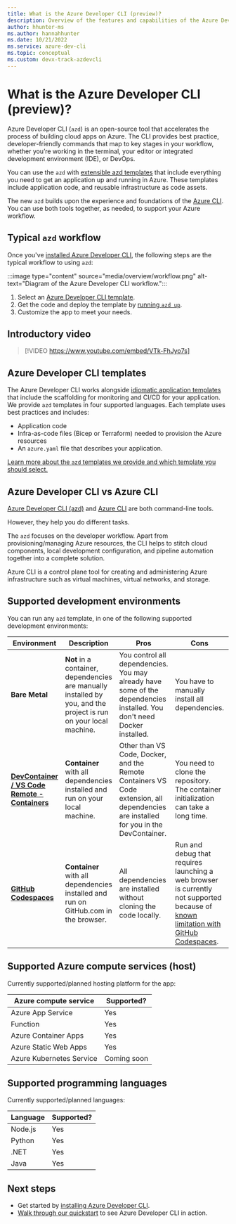 ```yaml
---
title: What is the Azure Developer CLI (preview)?
description: Overview of the features and capabilities of the Azure Developer CLI that helps developers be more productive when building and deploying apps to Azure.
author: hhunter-ms
ms.author: hannahhunter
ms.date: 10/21/2022
ms.service: azure-dev-cli
ms.topic: conceptual
ms.custom: devx-track-azdevcli
---
```


# What is the Azure Developer CLI (preview)?

Azure Developer CLI (`azd`) is an open-source tool that accelerates the process of building cloud apps on Azure. The CLI provides best practice, developer-friendly commands that map to key stages in your workflow, whether you’re working in the terminal, your editor or integrated development environment (IDE), or DevOps.

You can use the `azd` with [extensible azd templates](#azure-developer-cli-templates) that include everything you need to get an application up and running in Azure. These templates include application code, and reusable infrastructure as code assets.

The new `azd` builds upon the experience and foundations of the [Azure CLI](#azure-developer-cli-vs-azure-cli). You can use both tools together, as needed, to support your Azure workflow.

## Typical `azd` workflow

Once you've [installed Azure Developer CLI](./install-azd.md), the following steps are the typical workflow to using `azd`:

:::image type="content" source="media/overview/workflow.png" alt-text="Diagram of the Azure Developer CLI workflow.":::

1. Select an [Azure Developer CLI template](./azd-templates.md#choose-a-template).
1. Get the code and deploy the template by [running `azd up`](./get-started.md).
1. Customize the app to meet your needs.

## Introductory video

> [!VIDEO https://www.youtube.com/embed/VTk-FhJyo7s]

## Azure Developer CLI templates

The Azure Developer CLI works alongside [idiomatic application templates](./azd-templates.md) that include the scaffolding for monitoring and CI/CD for your application. We provide `azd` templates in four supported languages. Each template uses best practices and includes:

- Application code
- Infra-as-code files (Bicep or Terraform) needed to provision the Azure resources
- An `azure.yaml` file that describes your application.

[Learn more about the `azd` templates we provide and which template you should select.](./azd-templates.md#choose-a-template)

## Azure Developer CLI vs Azure CLI

[Azure Developer CLI (azd)](./index.yml) and [Azure CLI](/cli/azure/what-is-azure-cli) are both command-line tools.

However, they help you do different tasks.

The `azd` focuses on the developer workflow. Apart from provisioning/managing Azure resources, the CLI helps to stitch cloud components, local development configuration, and pipeline automation together into a complete solution.

Azure CLI is a control plane tool for creating and administering Azure infrastructure such as virtual machines, virtual networks, and storage.

## Supported development environments

You can run any `azd` template, in one of the following supported development environments:

|Environment|Description|Pros|Cons|Supported?|
|---|---|---|---|---|
|**Bare Metal**|**Not** in a container, dependencies are manually installed by you, and the project is run on your local machine.|You control all dependencies. You may already have some of the dependencies installed. You don't need Docker installed.|You have to manually install all dependencies.| Yes |
|**[DevContainer / VS Code Remote - Containers](https://code.visualstudio.com/docs/remote/containers)**|**Container** with all dependencies installed and run on your local machine.|Other than VS Code, Docker, and the Remote Containers VS Code extension, all dependencies are installed for you in the DevContainer.| You need to clone the repository. The container initialization can take a long time.| Yes |
|**[GitHub Codespaces](https://github.com/features/codespaces)** |**Container** with all dependencies installed and run on GitHub.com in the browser.|All dependencies are installed without cloning the code locally.| Run and debug that requires launching a web browser is currently not supported because of [known limitation with GitHub Codespaces](https://code.visualstudio.com/docs/remote/codespaces#_known-limitations-and-adaptations). | Yes |

## Supported Azure compute services (host)

Currently supported/planned hosting platform for the app:

| Azure compute service    | Supported?     |
| ------------------------ | -------------- |
| Azure App Service        | Yes            |
| Function                 | Yes            |
| Azure Container Apps     | Yes            |
| Azure Static Web Apps    | Yes            |
| Azure Kubernetes Service | Coming soon    |

## Supported programming languages

Currently supported/planned languages:

| Language | Supported?  |
| -------- | ----------- |
| Node.js  | Yes         |
| Python   | Yes         |
| .NET     | Yes         |
| Java     | Yes         |

## Next steps

- Get started by [installing Azure Developer CLI](./install-azd.md).
- [Walk through our quickstart](./get-started.md) to see Azure Developer CLI in action.
